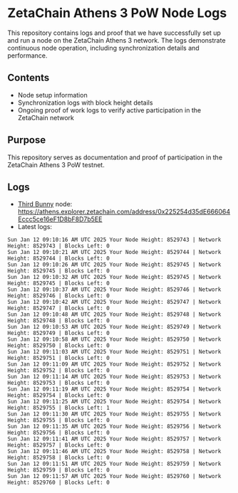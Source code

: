 # ZetaChain Athens 3 PoW Node Logs
This repository contains logs and proof that we have successfully set up and run a node on the ZetaChain Athens 3 network. The logs demonstrate continuous node operation, including synchronization details and performance.

## Contents
- Node setup information
- Synchronization logs with block height details
- Ongoing proof of work logs to verify active participation in the ZetaChain network

## Purpose
This repository serves as documentation and proof of participation in the ZetaChain Athens 3 PoW testnet.

## Logs

- [Third Bunny](https://thirdbunny.xyz/) node: https://athens.explorer.zetachain.com/address/0x225254d35dE666064Eccc5ce16eF1D8bF8D7b5EE
- Latest logs:
```
Sun Jan 12 09:10:16 AM UTC 2025 Your Node Height: 8529743 | Network Height: 8529743 | Blocks Left: 0
Sun Jan 12 09:10:21 AM UTC 2025 Your Node Height: 8529744 | Network Height: 8529744 | Blocks Left: 0
Sun Jan 12 09:10:26 AM UTC 2025 Your Node Height: 8529745 | Network Height: 8529745 | Blocks Left: 0
Sun Jan 12 09:10:32 AM UTC 2025 Your Node Height: 8529745 | Network Height: 8529745 | Blocks Left: 0
Sun Jan 12 09:10:37 AM UTC 2025 Your Node Height: 8529746 | Network Height: 8529746 | Blocks Left: 0
Sun Jan 12 09:10:42 AM UTC 2025 Your Node Height: 8529747 | Network Height: 8529747 | Blocks Left: 0
Sun Jan 12 09:10:48 AM UTC 2025 Your Node Height: 8529748 | Network Height: 8529748 | Blocks Left: 0
Sun Jan 12 09:10:53 AM UTC 2025 Your Node Height: 8529749 | Network Height: 8529749 | Blocks Left: 0
Sun Jan 12 09:10:58 AM UTC 2025 Your Node Height: 8529750 | Network Height: 8529750 | Blocks Left: 0
Sun Jan 12 09:11:03 AM UTC 2025 Your Node Height: 8529751 | Network Height: 8529751 | Blocks Left: 0
Sun Jan 12 09:11:09 AM UTC 2025 Your Node Height: 8529752 | Network Height: 8529752 | Blocks Left: 0
Sun Jan 12 09:11:14 AM UTC 2025 Your Node Height: 8529753 | Network Height: 8529753 | Blocks Left: 0
Sun Jan 12 09:11:19 AM UTC 2025 Your Node Height: 8529754 | Network Height: 8529754 | Blocks Left: 0
Sun Jan 12 09:11:25 AM UTC 2025 Your Node Height: 8529754 | Network Height: 8529755 | Blocks Left: 1
Sun Jan 12 09:11:30 AM UTC 2025 Your Node Height: 8529755 | Network Height: 8529755 | Blocks Left: 0
Sun Jan 12 09:11:35 AM UTC 2025 Your Node Height: 8529756 | Network Height: 8529756 | Blocks Left: 0
Sun Jan 12 09:11:41 AM UTC 2025 Your Node Height: 8529757 | Network Height: 8529757 | Blocks Left: 0
Sun Jan 12 09:11:46 AM UTC 2025 Your Node Height: 8529758 | Network Height: 8529758 | Blocks Left: 0
Sun Jan 12 09:11:51 AM UTC 2025 Your Node Height: 8529759 | Network Height: 8529759 | Blocks Left: 0
Sun Jan 12 09:11:57 AM UTC 2025 Your Node Height: 8529760 | Network Height: 8529760 | Blocks Left: 0
```
